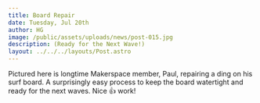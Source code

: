```yaml
---
title: Board Repair
date: Tuesday, Jul 20th
author: HG
image: /public/assets/uploads/news/post-015.jpg
description: (Ready for the Next Wave!)
layout: ../../../layouts/Post.astro
---
```


Pictured here is longtime Makerspace member, Paul, repairing a ding on his surf board. A surprisingly easy process to keep the board watertight and ready for the next waves. Nice 👍 work!
